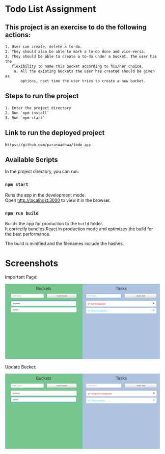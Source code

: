 # Todo List Assignment

## This project is an exercise to do the following actions:

	1. User can create, delete a to-do.
	2. They should also be able to mark a to-do done and vice-versa.
	3. They should be able to create a to-do under a bucket. The user has the
	   flexibility to name this bucket according to his/her choice.
		a. All the existing buckets the user has created should be given as
		   options, next time the user tries to create a new bucket.

## Steps to run the project
	
	1. Enter the project directory
	2. Run `npm install`
	3. Run `npm start`

## Link to run the deployed project
	
	https://github.com/paraswadhwa/todo-app

## Available Scripts

In the project directory, you can run:

### `npm start`

Runs the app in the development mode.\
Open [http://localhost:3000](http://localhost:3000) to view it in the browser.

### `npm run build`

Builds the app for production to the `build` folder.\
It correctly bundles React in production mode and optimizes the build for the best performance.

The build is minified and the filenames include the hashes.

# Screenshots

Important Page:

![](screenshots/Important_Bucket_Tasks.png)

Update Bucket:

![](screenshots/Update_Bucket_Tasks.png)